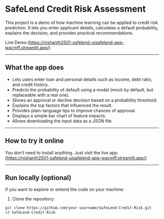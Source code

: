 # SafeLend Credit Risk Assessment

This project is a demo of how machine learning can be applied to credit risk prediction. It lets you enter applicant details, calculates a default probability, explains the decision, and provides practical recommendations.  

Live Demo:(https://nishanth2501-safelend-uisafelend-app-wacmff.streamlit.app/)  

---

## What the app does
- Lets users enter loan and personal details such as income, debt ratio, and credit history.  
- Predicts the probability of default using a model (mock by default, but replaceable with a real one).  
- Shows an approval or decline decision based on a probability threshold.  
- Explains the top factors that influenced the result.  
- Provides plain-language tips to improve chances of approval.  
- Displays a simple bar chart of feature impacts.  
- Allows downloading the input data as a JSON file.  

---

## How to try it online
You don’t need to install anything. Just visit the live app:  
(https://nishanth2501-safelend-uisafelend-app-wacmff.streamlit.app/)  

---

## Run locally (optional)
If you want to explore or extend the code on your machine:

1. Clone the repository:  
```bash
git clone https://github.com/your-username/SafeLend-Credit-Risk.git
cd SafeLend-Credit-Risk